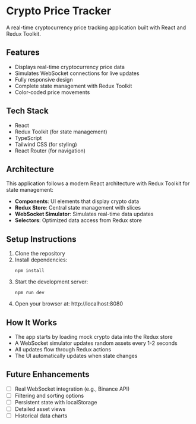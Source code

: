 
# Crypto Price Tracker

A real-time cryptocurrency price tracking application built with React and Redux Toolkit.

## Features

- Displays real-time cryptocurrency price data
- Simulates WebSocket connections for live updates
- Fully responsive design
- Complete state management with Redux Toolkit
- Color-coded price movements

## Tech Stack

- React
- Redux Toolkit (for state management)
- TypeScript
- Tailwind CSS (for styling)
- React Router (for navigation)

## Architecture

This application follows a modern React architecture with Redux Toolkit for state management:

- **Components**: UI elements that display crypto data
- **Redux Store**: Central state management with slices
- **WebSocket Simulator**: Simulates real-time data updates
- **Selectors**: Optimized data access from Redux store

## Setup Instructions

1. Clone the repository
2. Install dependencies:
   ```
   npm install
   ```
3. Start the development server:
   ```
   npm run dev
   ```
4. Open your browser at: http://localhost:8080

## How It Works

- The app starts by loading mock crypto data into the Redux store
- A WebSocket simulator updates random assets every 1-2 seconds
- All updates flow through Redux actions
- The UI automatically updates when state changes

## Future Enhancements

- [ ] Real WebSocket integration (e.g., Binance API)
- [ ] Filtering and sorting options
- [ ] Persistent state with localStorage
- [ ] Detailed asset views
- [ ] Historical data charts
